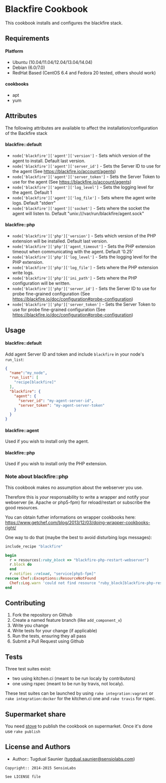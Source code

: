 Blackfire Cookbook
===========================

This cookbook installs and configures the blackfire stack.

Requirements
------------

#### Platform
* Ubuntu (10.04/11.04/12.04/13.04/14.04)
* Debian (6.0/7.0)
* RedHat Based (CentOS 6.4 and Fedora 20 tested, others should work)

#### cookbooks
- apt
- yum

Attributes
----------

The following attributes are available to affect the installation/configuration of the Backfire stack

#### blackfire::default

* `node['blackfire']['agent']['version']` - Sets which version of the agent to install. Default last version.
* `node['blackfire']['agent']['server_id']` - Sets the Server ID to use for the agent (See https://blackfire.io/account/agents)
* `node['blackfire']['agent']['server_token']` - Sets the Server Token to use for the agent (See https://blackfire.io/account/agents)
* `node['blackfire']['agent']['log_level']` - Sets the logging level for the agent. Default 1
* `node['blackfire']['agent']['log_file']` - Sets where the agent write logs. Default "stderr"
* `node['blackfire']['agent']['socket']` - Sets where the socket the agent will listen to. Default "unix:///var/run/blackfire/agent.sock"

#### blackfire::php
* `node['blackfire']['php']['version']` - Sets which version of the PHP extension will be installed. Default last version.
* `node['blackfire']['php']['agent_timeout']` - Sets the PHP extension timeout when communicating with the agent. Default '0.25'
* `node['blackfire']['php']['log_level']` - Sets the logging level for the PHP extension.
* `node['blackfire']['php']['log_file']` - Sets where the PHP extension write logs.
* `node['blackfire']['php']['ini_path']` - Sets where the PHP configuration will be written.
* `node['blackfire']['php']['server_id']` - Sets the Server ID to use for probe fine-grained configuration (See https://blackfire.io/doc/configuration#probe-configuration)
* `node['blackfire']['php']['server_token']` - Sets the Server Token to use for probe fine-grained configuration (See https://blackfire.io/doc/configuration#probe-configuration)

Usage
-----
#### blackfire::default
Add agent Server ID and token and include `blackfire` in your node's `run_list`:

```json
{
  "name":"my_node",
  "run_list": [
    "recipe[blackfire]"
  ],
  "blackfire": {
    "agent": {
      "server_id": "my-agent-server-id",
      "server_token": "my-agent-server-token"
    }
  }
}
```

#### blackfire::agent

Used if you wish to install only the agent.

#### blackfire::php

Used if you wish to install only the PHP extension.

### Note about blackfire::php

This cookbook makes no assumption about the webserver you use.

Therefore this is *your* responsability to write a wrapper and notify your
webserver (ie. Apache or php5-fpm) for reload/restart or subscribe the good
resources.

You can obtain futher informations on wrapper cookbooks here:
https://www.getchef.com/blog/2013/12/03/doing-wrapper-cookbooks-right/

One way to do that (maybe the best to avoid disturbing logs messages):

```ruby
include_recipe "blackfire"

begin
  r = resources(:ruby_block => "blackfire-php-restart-webserver")
  r.block do
  end
  r.notifies :reload, "service[php5-fpm]"
rescue Chef::Exceptions::ResourceNotFound
  Chef::Log.warn 'could not find resource "ruby_block[blackfire-php-restart-webserver]" to override!'
end

```

Contributing
------------

1. Fork the repository on Github
2. Create a named feature branch (like `add_component_x`)
3. Write you change
4. Write tests for your change (if applicable)
5. Run the tests, ensuring they all pass
6. Submit a Pull Request using Github

Tests
-----

Three test suites exist:

- two using kitchen.ci (meant to be run localy by contributors)
- one using rspec (meant to be run by travis, not localy).

These test suites can be launched by using `rake integration:vagrant` or
`rake integration:docker` for the kitchen.ci one and `rake travis` for rspec.

Supermarket share
-----------------

You need [stove](http://sethvargo.github.io/stove/) to publish the cookbook on
supermarket. Once it's done use `rake publish`

License and Authors
-------------------
- Author:: Tugdual Saunier (<tugdual.saunier@sensiolabs.com>)

```text
Copyright:: 2014-2015 SensioLabs

See LICENSE file
```
